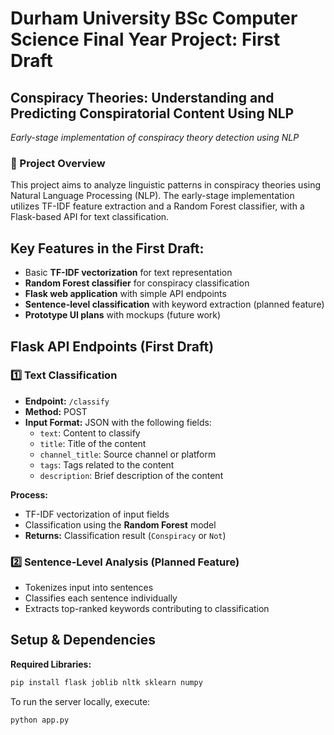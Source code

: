 # Durham University BSc Computer Science Final Year Project: First Draft  
## Conspiracy Theories: Understanding and Predicting Conspiratorial Content Using NLP


*Early-stage implementation of conspiracy theory detection using NLP*

### 📌 Project Overview
This project aims to analyze linguistic patterns in conspiracy theories using Natural Language Processing (NLP). The early-stage implementation utilizes TF-IDF feature extraction and a Random Forest classifier, with a Flask-based API for text classification.

## Key Features in the First Draft:
- Basic **TF-IDF vectorization** for text representation  
- **Random Forest classifier** for conspiracy classification  
- **Flask web application** with simple API endpoints  
- **Sentence-level classification** with keyword extraction (planned feature)  
- **Prototype UI plans** with mockups (future work)

## Flask API Endpoints (First Draft)

### 1️⃣ Text Classification
- **Endpoint:** `/classify`  
- **Method:** POST  
- **Input Format:** JSON with the following fields:
  - `text`: Content to classify
  - `title`: Title of the content
  - `channel_title`: Source channel or platform
  - `tags`: Tags related to the content
  - `description`: Brief description of the content

**Process:**
- TF-IDF vectorization of input fields
- Classification using the **Random Forest** model
- **Returns:** Classification result (`Conspiracy` or `Not`)

### 2️⃣ Sentence-Level Analysis (Planned Feature)
- Tokenizes input into sentences
- Classifies each sentence individually
- Extracts top-ranked keywords contributing to classification

## Setup & Dependencies

**Required Libraries:**
```bash
pip install flask joblib nltk sklearn numpy
```
To run the server locally, execute:
```bash
python app.py
